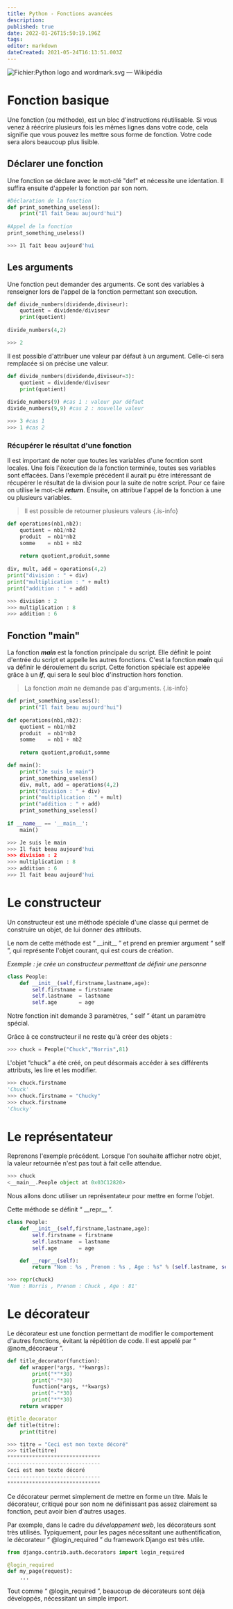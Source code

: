 ```yaml
---
title: Python - Fonctions avancées
description: 
published: true
date: 2022-01-26T15:50:19.196Z
tags: 
editor: markdown
dateCreated: 2021-05-24T16:13:51.003Z
---
```


![Fichier:Python logo and wordmark.svg — Wikipédia](https://upload.wikimedia.org/wikipedia/commons/thumb/f/f8/Python_logo_and_wordmark.svg/1200px-Python_logo_and_wordmark.svg.png)

# Fonction basique
Une fonction (ou méthode), est un bloc d'instructions réutilisable. Si vous venez à réécrire plusieurs fois les mêmes lignes dans votre code, cela signifie que vous pouvez les mettre sous forme de fonction. Votre code sera alors beaucoup plus lisible.

## Déclarer une fonction 
Une fonction se déclare avec le mot-clé "def" et nécessite une identation.
Il suffira ensuite d'appeler la fonction par son nom.
```python
#Déclaration de la fonction
def print_something_useless():
    print("Il fait beau aujourd'hui")
    
#Appel de la fonction
print_something_useless()

>>> Il fait beau aujourd'hui
```

## Les arguments
Une fonction peut demander des arguments. Ce sont des variables à renseigner lors de l'appel de la fonction permettant son execution.
```python
def divide_numbers(dividende,diviseur):
    quotient = dividende/diviseur
    print(quotient)
    
divide_numbers(4,2)

>>> 2
```

Il est possible d'attribuer une valeur par défaut à un argument. Celle-ci sera remplacée si on précise une valeur.

```python
def divide_numbers(dividende,diviseur=3):
    quotient = dividende/diviseur
    print(quotient)
    
divide_numbers(9) #cas 1 : valeur par défaut
divide_numbers(9,9) #cas 2 : nouvelle valeur

>>> 3 #cas 1
>>> 1 #cas 2
```

### Récupérer le résultat d'une fonction
Il est important de noter que toutes les variables d'une focntion sont locales. Une fois l'éxecution de la fonction terminée, toutes ses variables sont effacées. Dans l'exemple précédent il aurait pu être intéressant de récupérer le résultat de la division pour la suite de notre script.
Pour ce faire on utilise le mot-clé ***return***.
Ensuite, on attribue l'appel de la fonction à une ou plusieurs variables.
> Il est possible de retourner plusieurs valeurs
{.is-info}

```python
def operations(nb1,nb2):
    quotient = nb1/nb2
    produit  = nb1*nb2
    somme    = nb1 + nb2
    
    return quotient,produit,somme
    
div, mult, add = operations(4,2)
print("division : " + div)
print("multiplication : " + mult)
print("addition : " + add)

>>> division : 2
>>> multiplication : 8
>>> addition : 6
```

## Fonction "main"
La fonction ***main*** est la fonction principale du script. Elle définit le point d'entrée du script et appelle les autres fonctions. C'est la fonction ***main*** qui va définir le déroulement du script.
Cette fonction spéciale est appelée grâce à un ***if***, qui sera le seul bloc d'instruction hors fonction.
> La fonction *main* ne demande pas d'arguments.
{.is-info}


```python
def print_something_useless():
    print("Il fait beau aujourd'hui")
    
def operations(nb1,nb2):
    quotient = nb1/nb2
    produit  = nb1*nb2
    somme    = nb1 + nb2
    
    return quotient,produit,somme

def main():
    print("Je suis le main")
    print_something_useless()
    div, mult, add = operations(4,2)
    print("division : " + div)
    print("multiplication : " + mult)
    print("addition : " + add)
    print_something_useless()
    
if __name__ == '__main__':
    main()

>>> Je suis le main
>>> Il fait beau aujourd'hui
>>> division : 2
>>> multiplication : 8
>>> addition : 6
>>> Il fait beau aujourd'hui
```

# Le constructeur

Un constructeur est une méthode spéciale d'une classe qui permet de construire un objet, de lui donner des attributs.

Le nom de cette méthode est “ \_\_init\_\_ ” et prend en premier argument “ self ”, qui représente l'objet courant, qui est cours de création.

*Exemple : je crée un constructeur permettant de définir une personne* 

```python
class People:
    def __init__(self,firstname,lastname,age):
        self.firstname = firstname
        self.lastname  = lastname
        self.age       = age
```

Notre fonction init demande 3 paramètres, “ self ” étant un paramètre spécial. 

Grâce à ce constructeur il ne reste qu'à créer des objets : 

```python
>>> chuck = People("Chuck","Norris",81)
```

L'objet “chuck” a été créé, on peut désormais accéder à ses différents attributs, les lire et les modifier.

```python
>>> chuck.firstname
'Chuck'
>>> chuck.firstname = "Chucky"
>>> chuck.firstname
'Chucky'
```

# Le représentateur

Reprenons l'exemple précédent. Lorsque l'on souhaite afficher notre objet, la valeur retournée n'est pas tout à fait celle attendue.

```python
>>> chuck
<__main__.People object at 0x03C12820>
```

Nous allons donc utiliser un représentateur pour mettre en forme l'objet.

Cette méthode se définit “ \_\_repr\_\_ ”.

```python
class People:
    def __init__(self,firstname,lastname,age):
        self.firstname = firstname
        self.lastname  = lastname
        self.age       = age

    def __repr__(self):
        return "Nom : %s , Prenom : %s , Age : %s" % (self.lastname, self.firstname, self.age)
```

```python
>>> repr(chuck)
'Nom : Norris , Prenom : Chuck , Age : 81'
```

# Le décorateur

Le décorateur est une fonction permettant de modifier le comportement d'autres fonctions, évitant la répétition de code. Il est appelé par “ @nom\_décoraeur ”.

```python
def title_decorator(function):
    def wrapper(*args, **kwargs):
        print("*"*30)
        print("-"*30)
        function(*args, **kwargs)
        print("-"*30)
        print("*"*30)
    return wrapper

@title_decorator
def title(titre):
    print(titre)

>>> titre = "Ceci est mon texte décoré"
>>> title(titre)
******************************
------------------------------
Ceci est mon texte décoré
------------------------------
******************************
```

Ce décorateur permet simplement de mettre en forme un titre. Mais le décorateur, critiqué pour son nom ne définissant pas assez clairement sa fonction, peut avoir bien d'autres usages.

Par exemple, dans le cadre du _développement web_, les décorateurs sont très utilisés. Typiquement, pour les pages nécessitant une authentification, le décorateur “ @login\_required ” du framework Django est très utile.

```python
from django.contrib.auth.decorators import login_required

@login_required
def my_page(request):
    ...
```

Tout comme “ @login\_required ”, beaucoup de décorateurs sont déjà développés, nécessitant un simple import.